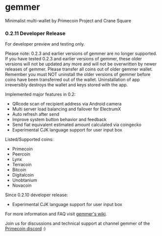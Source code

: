 # gemmer
Minimalist multi-wallet by Primecoin Project and Crane Square

### 0.2.11 Developer Release

For developer preview and testing only.

Please note: 0.2.3 and earlier versions of gemmer are no longer supported.
If you have tested 0.2.3 and earlier versions of gemmer, these older
versions will not be updated any more and will not be overwritten by newer
releases of gemmer. Please transfer all coins out of older gemmer wallet.
Remember you must NOT uninstall the older versions of gemmer before coins
have been transferred out of the wallet. Uninstallation of app irreversibly
destroys the wallet and keys stored with the app.

Implemented major features in 0.2:

* QRcode scan of recipient address via Android camera
* Multi server load balancing and failover for ElectrumX
* Auto refresh after send
* Improve system button behavior and feedback
* Send fiat equivalent estimated amount calculated via coingecko
* Experimental CJK language support for user input box

Listed/Supported coins:

* Primecoin
* Peercoin
* Lynx
* Terracoin
* Bitcoin
* Digitalcoin
* Unobtanium
* Novacoin

Since 0.2.10 developer release:

* Experimental CJK language support for user input box

For more information and FAQ visit [gemmer's wiki](https://github.com/primecoin/gemmer/wiki).

Join us for discussions and technical support at channel gemmer of the [Primecoin discord](https://discord.gg/g9mctgx) :)
